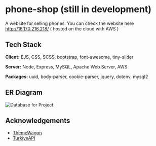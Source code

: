
# phone-shop (still in development)

A website for selling phones. You can check the website here http://16.170.216.218/ ( hosted on the cloud with AWS )


## Tech Stack

**Client:** EJS, CSS, SCSS, bootstrap, font-awesome, tiny-slider

**Server:** Node, Express, MySQL, Apache Web Server, AWS

**Packages:** uuid, body-parser, cookie-parser, jquery, dotenv, mysql2


## ER Diagram

![Database for Project](https://github.com/x-x00/web-project/assets/154417035/8f9f613a-66f3-4e29-9753-0276cfef5853)


## Acknowledgements

 - [ThemeWagon](https://themewagon.com/themes/furni-online-store/)
 - [TurkiyeAPI](https://turkiyeapi.dev/)


